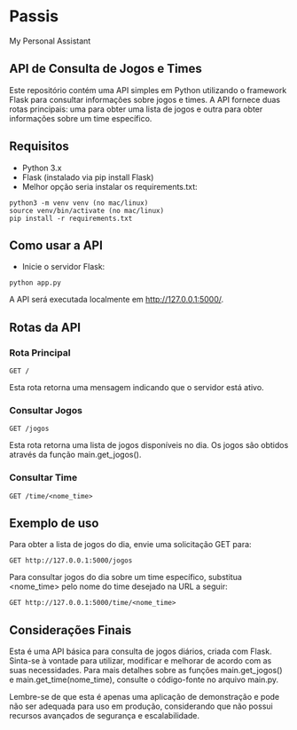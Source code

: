 # Passis
My Personal Assistant

## API de Consulta de Jogos e Times
Este repositório contém uma API simples em Python utilizando o framework Flask para consultar informações sobre jogos e times. A API fornece duas rotas principais: uma para obter uma lista de jogos e outra para obter informações sobre um time específico.

## Requisitos
* Python 3.x
* Flask (instalado via pip install Flask)
* Melhor opção seria instalar os requirements.txt:
 ```
python3 -m venv venv (no mac/linux)
source venv/bin/activate (no mac/linux)
pip install -r requirements.txt
```

## Como usar a API
* Inicie o servidor Flask:
 ```
python app.py
```
A API será executada localmente em http://127.0.0.1:5000/.

## Rotas da API
### Rota Principal
 ```
GET /
```
Esta rota retorna uma mensagem indicando que o servidor está ativo.

### Consultar Jogos
 ```
GET /jogos
```
Esta rota retorna uma lista de jogos disponíveis no dia. Os jogos são obtidos através da função main.get_jogos().

### Consultar Time
 ```
GET /time/<nome_time>
```

## Exemplo de uso
Para obter a lista de jogos do dia, envie uma solicitação GET para:
 ```
GET http://127.0.0.1:5000/jogos
```
Para consultar jogos do dia sobre um time específico, substitua <nome_time> pelo nome do time desejado na URL a seguir:
 ```
GET http://127.0.0.1:5000/time/<nome_time>
```


## Considerações Finais
Esta é uma API básica para consulta de jogos diários, criada com Flask. Sinta-se à vontade para utilizar, modificar e melhorar de acordo com as suas necessidades. Para mais detalhes sobre as funções main.get_jogos() e main.get_time(nome_time), consulte o código-fonte no arquivo main.py.

Lembre-se de que esta é apenas uma aplicação de demonstração e pode não ser adequada para uso em produção, considerando que não possui recursos avançados de segurança e escalabilidade.
